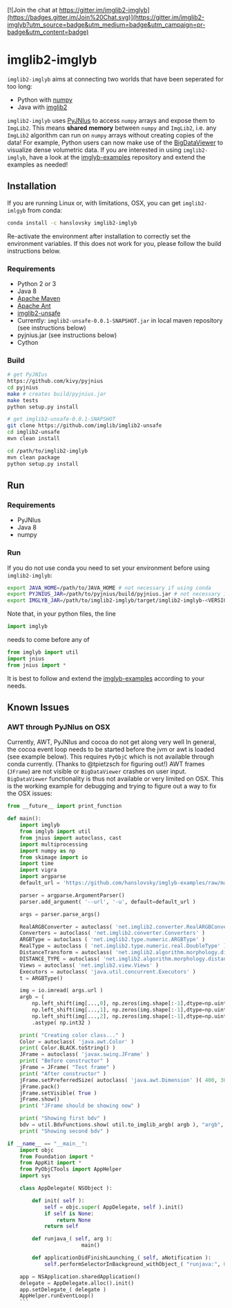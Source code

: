 [![Join the chat at https://gitter.im/imglib2-imglyb](https://badges.gitter.im/Join%20Chat.svg)](https://gitter.im/imglib2-imglyb?utm_source=badge&utm_medium=badge&utm_campaign=pr-badge&utm_content=badge)

# imglib2-imglyb

`imglib2-imglyb` aims at connecting two worlds that have been seperated for too long:
 * Python with [numpy](https://github.com/numpy/numpy)
 * Java with [imglib2](https://github.com/imglib/ImgLib2)

`imglib2-imglyb` uses [PyJNIus](https://github.com/kivy/pyjnius) to access `numpy` arrays and expose them to `ImgLib2`.
This means **shared memory** between `numpy` and `ImgLib2`, i.e. any `ImgLib2` algorithm can run on `numpy` arrays without creating copies of the data!
For example, Python users can now make use of the [BigDataViewer](https://github.com/bigdataviewer/bigdataviewer-core) to visualize dense volumetric data.
If you are interested in using `imglib2-imglyb`, have a look at the [imglyb-examples](https://github.com/hanslovsky/imglyb-examples) repository and extend the examples as needed!



## Installation

If you are running Linux or, with limitations, OSX, you can get `imglib2-imlgyb` from conda:
```bash
conda install -c hanslovsky imglib2-imglyb
```
Re-activate the environment after installation to correctly set the environment variables.
If this does not work for you, please follow the build instructions below.

### Requirements
 * Python 2 or 3
 * Java 8
 * [Apache Maven](https://maven.apache.org/)
 * [Apache Ant](http://ant.apache.org/)
 * [imglib2-unsafe](https://github.com/imglib/imglib2-unsafe)
 * Currently: `imglib2-unsafe-0.0.1-SNAPSHOT.jar` in local maven repository (see instructions below)
 * pyjnius.jar (see instructions below)
 * Cython

### Build
```bash
# get PyJNIus
https://github.com/kivy/pyjnius
cd pyjnius
make # creates build/pyjnius.jar
make tests
python setup.py install
```

```bash
# get imglib2-unsafe-0.0.1-SNAPSHOT
git clone https://github.com/imglib/imglib2-unsafe
cd imglib2-unsafe
mvn clean install
```

```bash
cd /path/to/imglib2-imglyb
mvn clean package
python setup.py install
```

## Run

### Requirements
 * PyJNIus
 * Java 8
 * numpy

### Run
If you do not use conda you need to set your environment before using `imglib2-imglyb`:
```bash
export JAVA_HOME=/path/to/JAVA_HOME # not necessary if using conda
export PYJNIUS_JAR=/path/to/pyjnius/build/pyjnius.jar # not necessary if using conda
export IMGLYB_JAR=/path/to/imglib2-imglyb/target/imglib2-imglyb-<VERSION>.jar # not necessary if using conda
```
Note that, in your python files, the line
```python
import imglyb
```
needs to come before any of
```python
from imglyb import util
import jnius
from jnius import *
```
It is best to follow and extend the [imglyb-examples](https://github.com/hanslovsky/imglyb-examples) according to your needs.

## Known Issues
### AWT through PyJNIus on OSX

Currently, AWT, PyJNIus and cocoa do not get along very well
In general, the cocoa event loop needs to be started before the jvm or awt is loaded (see example below). 
This requires `PyObjC` which is not available through conda currently. (Thanks to @tpietzsch for figuring out!)
AWT frames (`JFrame`) are not visible or `BigDataViewer` crashes on user input.
`BigDataViewer` functionality is thus not available or very limited on OSX.
This is the working example for debugging and trying to figure out a way to fix the OSX issues:
```python
from __future__ import print_function

def main():
    import imglyb
    from imglyb import util
    from jnius import autoclass, cast
    import multiprocessing
    import numpy as np
    from skimage import io
    import time
    import vigra
    import argparse
    default_url = 'https://github.com/hanslovsky/imglyb-examples/raw/master/resources/butterfly_small.jpg'

    parser = argparse.ArgumentParser()
    parser.add_argument( '--url', '-u', default=default_url )

    args = parser.parse_args()

    RealARGBConverter = autoclass( 'net.imglib2.converter.RealARGBConverter')
    Converters = autoclass( 'net.imglib2.converter.Converters' )
    ARGBType = autoclass ( 'net.imglib2.type.numeric.ARGBType' )
    RealType = autoclass ( 'net.imglib2.type.numeric.real.DoubleType' )
    DistanceTransform = autoclass( 'net.imglib2.algorithm.morphology.distance.DistanceTransform' )
    DISTANCE_TYPE = autoclass( 'net.imglib2.algorithm.morphology.distance.DistanceTransform$DISTANCE_TYPE' )
    Views = autoclass( 'net.imglib2.view.Views' )
    Executors = autoclass( 'java.util.concurrent.Executors' )
    t = ARGBType()

    img = io.imread( args.url )
    argb = (
        np.left_shift(img[...,0], np.zeros(img.shape[:-1],dtype=np.uint32) + 16) + \
        np.left_shift(img[...,1], np.zeros(img.shape[:-1],dtype=np.uint32) + 8)  + \
        np.left_shift(img[...,2], np.zeros(img.shape[:-1],dtype=np.uint32) + 0) ) \
        .astype( np.int32 )

    print( "Creating color class..." )
    Color = autoclass( 'java.awt.Color' )
    print( Color.BLACK.toString() )
    JFrame = autoclass( 'javax.swing.JFrame' )
    print( "Before constructor" )
    jFrame = JFrame( "Test frame" )
    print( "After constructor" )
    jFrame.setPreferredSize( autoclass( 'java.awt.Dimension' )( 400, 300 ) )
    jFrame.pack()
    jFrame.setVisible( True )
    jFrame.show()
    print( "JFrame should be showing now" )

    print( "Showing first bdv" )
    bdv = util.BdvFunctions.show( util.to_imglib_argb( argb ), "argb", util.options2D().frameTitle( "b-fly" ) )
    print( "Showing second bdv" )

if __name__ == "__main__":
    import objc
    from Foundation import *
    from AppKit import *
    from PyObjCTools import AppHelper
    import sys

    class AppDelegate( NSObject ):

        def init( self ):
            self = objc.super( AppDelegate, self ).init()
            if self is None:
                return None
            return self

        def runjava_( self, arg ):
                        main()

        def applicationDidFinishLaunching_( self, aNotification ):
            self.performSelectorInBackground_withObject_( "runjava:", 0 )

    app = NSApplication.sharedApplication()
    delegate = AppDelegate.alloc().init()
    app.setDelegate_( delegate )
    AppHelper.runEventLoop()
    ```

